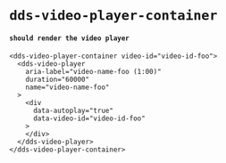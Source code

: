# `dds-video-player-container`

#### `should render the video player`

```
<dds-video-player-container video-id="video-id-foo">
  <dds-video-player
    aria-label="video-name-foo (1:00)"
    duration="60000"
    name="video-name-foo"
  >
    <div
      data-autoplay="true"
      data-video-id="video-id-foo"
    >
    </div>
  </dds-video-player>
</dds-video-player-container>

```

